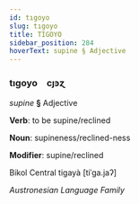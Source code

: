 ```yaml
---
id: tıgoyo
slug: tıgoyo
title: TIGOYO
sidebar_position: 284
hoverText: supine § Adjective
---
```


### tıgoyo&emsp;<span kind="abugida">cȷꜿɀ</span>

*supine* **§** Adjective

**Verb**: to be supine/reclined

**Noun**: supineness/reclined-ness

**Modifier**: supine/reclined

Bikol Central tigayà [tiˈɡa.jaʔ]

*Austronesian Language Family*